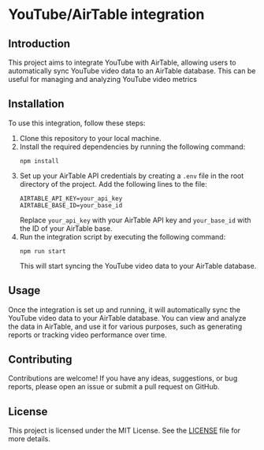 # YouTube/AirTable integration

## Introduction
This project aims to integrate YouTube with AirTable, allowing users to automatically sync YouTube video data to an AirTable database. This can be useful for managing and analyzing YouTube video metrics

## Installation
To use this integration, follow these steps:

1. Clone this repository to your local machine.
2. Install the required dependencies by running the following command:
    ```
    npm install
    ```
3. Set up your AirTable API credentials by creating a `.env` file in the root directory of the project. Add the following lines to the file:
    ```
    AIRTABLE_API_KEY=your_api_key
    AIRTABLE_BASE_ID=your_base_id
    ```
    Replace `your_api_key` with your AirTable API key and `your_base_id` with the ID of your AirTable base.
4. Run the integration script by executing the following command:
    ```
    npm run start
    ```
    This will start syncing the YouTube video data to your AirTable database.

## Usage
Once the integration is set up and running, it will automatically sync the YouTube video data to your AirTable database. You can view and analyze the data in AirTable, and use it for various purposes, such as generating reports or tracking video performance over time.

## Contributing
Contributions are welcome! If you have any ideas, suggestions, or bug reports, please open an issue or submit a pull request on GitHub.

## License
This project is licensed under the MIT License. See the [LICENSE](LICENSE) file for more details.